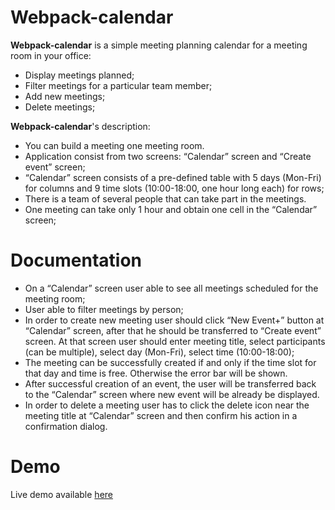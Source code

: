 # Webpack-calendar

**Webpack-calendar** is a simple meeting planning calendar for a meeting room in your office:

 - Display meetings planned;
 - Filter meetings for a particular team member;
 - Add new meetings;
 - Delete meetings;
 
 
 **Webpack-calendar**'s description:
 
 - You can build a meeting one meeting room.
 - Application consist from two screens: “Calendar” screen and “Create event” screen;
 - “Calendar” screen consists of a pre-defined table with 5 days (Mon-Fri) for columns and 9 time slots (10:00-18:00, one hour long each) for rows;
 - There is a team of several people that can take part in the meetings.
 - One meeting can take only 1 hour and obtain one cell in the “Calendar” screen;
 
 
 # Documentation
 
 - On a “Calendar” screen user able to see all meetings scheduled for the meeting room;
 - User able to filter meetings by person;
 - In order to create new meeting user should click “New Event+” button at “Calendar” screen, after that he should be transferred to “Create event” screen. At that screen user should enter meeting title, select participants (can be multiple), select day (Mon-Fri), select time (10:00-18:00);
 - The meeting can be successfully created if and only if the time slot for that day and time is free. Otherwise the error bar will be shown.
 - After successful creation of an event, the user will be transferred back to the “Calendar” screen where new event will be already be displayed.
 - In order to delete a meeting user has to click the delete icon near the meeting title at “Calendar” screen and then confirm his action in a confirmation dialog.
 

# Demo
Live demo available [here](https://nippondanso.github.io/webpack-calendar/dist/calendar.html)
 
